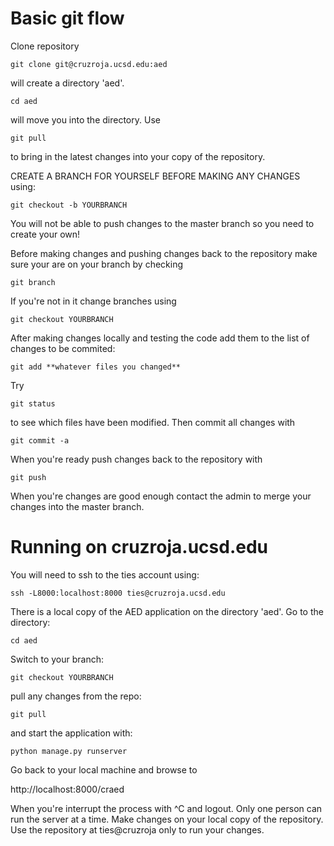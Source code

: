 # Basic git flow

Clone repository

	git clone git@cruzroja.ucsd.edu:aed

will create a directory 'aed'.

	cd aed
	
will move you into the directory. Use

	git pull
	
to bring in the latest changes into your copy of the repository.

CREATE A BRANCH FOR YOURSELF BEFORE MAKING ANY CHANGES using:

	git checkout -b YOURBRANCH

You will not be able to push changes to the master branch so you need
to create your own!

Before making changes and pushing changes back to the repository make
sure your are on your branch by checking

	git branch

If you're not in it change branches using

	git checkout YOURBRANCH

After making changes locally and testing the code add them to the list
of changes to be commited:

	git add **whatever files you changed**

Try

	git status

to see which files have been modified. Then commit all changes with

	git commit -a

When you're ready push changes back to the repository with

	git push

When you're changes are good enough contact the admin to merge your
changes into the master branch.


# Running on cruzroja.ucsd.edu

You will need to ssh to the ties account using:

	ssh -L8000:localhost:8000 ties@cruzroja.ucsd.edu
	
There is a local copy of the AED application on the directory 'aed'.
Go to the directory:

	cd aed

Switch to your branch:

	git checkout YOURBRANCH

pull any changes from the repo:

	git pull

and start the application with:

	python manage.py runserver	

Go back to your local machine and browse to 

http://localhost:8000/craed

When you're interrupt the process with ^C and logout. 
Only one person can run the server at a time.
Make changes on your local copy of the repository.
Use the repository at ties@cruzroja only to run your changes.
